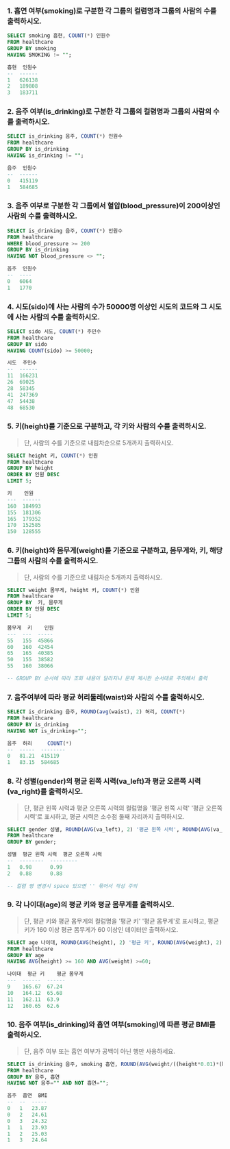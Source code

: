 ###  1. 흡연 여부(smoking)로 구분한 각 그룹의 컬렴명과 그룹의 사람의 수를 출력하시오.

```sql 
SELECT smoking 흡현, COUNT(*) 인원수
FROM healthcare
GROUP BY smoking
HAVING SMOKING != "";

흡현  인원수
--  ------
1   626138
2   189808
3   183711
```

###  2. 음주 여부(is_drinking)로 구분한 각 그룹의 컬렴명과 그룹의 사람의 수를 출력하시오.

```sql 
SELECT is_drinking 음주, COUNT(*) 인원수
FROM healthcare
GROUP BY is_drinking
HAVING is_drinking != "";

음주  인원수
--  ------
0   415119
1   584685
```

### 3. 음주 여부로 구분한 각 그룹에서 혈압(blood_pressure)이 200이상인 사람의 수를 출력하시오.

```sql
SELECT is_drinking 음주, COUNT(*) 인원수
FROM healthcare
WHERE blood_pressure >= 200
GROUP BY is_drinking
HAVING NOT blood_pressure <> "";

음주  인원수
--  ----
0   6064
1   1770
```

### 4. 시도(sido)에 사는 사람의 수가 50000명 이상인 시도의 코드와 그 시도에 사는 사람의 수를 출력하시오.

```sql
SELECT sido 시도, COUNT(*) 주민수
FROM healthcare
GROUP BY sido
HAVING COUNT(sido) >= 50000;

시도  주민수
--  ------
11  166231
26  69025
28  58345
41  247369
47  54438
48  68530
```

### 5. 키(height)를 기준으로 구분하고, 각 키와 사람의 수를 출력하시오.

> 단, 사람의 수를 기준으로 내림차순으로 5개까지 출력하시오.

```sql
SELECT height 키, COUNT(*) 인원
FROM healthcare
GROUP BY height
ORDER BY 인원 DESC
LIMIT 5;

키    인원
---  ------
160  184993
155  181306
165  179352
170  152585
150  128555
```

### 6. 키(height)와 몸무게(weight)를 기준으로 구분하고, 몸무게와, 키, 해당 그룹의 사람의 수를 출력하시오. 

> 단, 사람의 수를 기준으로 내림차순 5개까지 출력하시오.

```sql
SELECT weight 몸무게, height 키, COUNT(*) 인원
FROM healthcare
GROUP BY  키, 몸무게
ORDER BY 인원 DESC
LIMIT 5;

몸무게  키    인원
---  ---  -----
55   155  45866
60   160  42454
65   165  40385
50   155  38582
55   160  38066

-- GROUP BY 순서에 따라 조회 내용이 달라지니 문제 제시한 순서대로 주의해서 출력
```

### 7. 음주여부에 따라 평균 허리둘레(waist)와 사람의 수를 출력하시오.

```sql 
SELECT is_drinking 음주, ROUND(avg(waist), 2) 허리, COUNT(*)
FROM healthcare
GROUP BY is_drinking
HAVING NOT is_drinking="";

음주  허리     COUNT(*)
--  -----  --------
0   81.21  415119
1   83.15  584685
```

### 8. 각 성별(gender)의 평균 왼쪽 시력(va_left)과 평균 오른쪽 시력(va_right)를 출력하시오.

> 단, 평균 왼쪽 시력과 평균 오른쪽 시력의 컬럼명을 '평균 왼쪽 시력' '평균 오른쪽 시력'로 표시하고, 평균 시력은 소수점 둘째 자리까지 출력하시오.

```sql
SELECT gender 성별, ROUND(AVG(va_left), 2) '평균 왼쪽 시력', ROUND(AVG(va_right), 2) '평균 오른쪽 시력'
FROM healthcare
GROUP BY gender; 

성별  평균 왼쪽 시력  평균 오른쪽 시력
--  --------  ---------
1   0.98      0.99
2   0.88      0.88

-- 컬렴 명 변경시 space 있으면 '' 묶어서 작성 주의
```

### 9. 각 나이대(age)의 평균 키와 평균 몸무게를 출력하시오.

> 단, 평균 키와 평균 몸무게의 컬럼명을 '평균 키' '평균 몸무게'로 표시하고, 평균키가 160 이상 평균 몸무게가 60 이상인 데이터만 출력하시오.

```sql
SELECT age 나이대, ROUND(AVG(height), 2) '평균 키', ROUND(AVG(weight), 2) '평균 몸무게'
FROM healthcare
GROUP BY age
HAVING AVG(height) >= 160 AND AVG(weight) >=60;

나이대  평균 키    평균 몸무게
---  ------  ------
9    165.67  67.24
10   164.12  65.68
11   162.11  63.9
12   160.65  62.6
```

### 10. 음주 여부(is_drinking)와 흡연 여부(smoking)에 따른 평균 BMI를 출력하시오.

> 단, 음주 여부 또는 흡연 여부가 공백이 아닌 행만 사용하세요.

```sql
SELECT is_drinking 음주, smoking 흡연, ROUND(AVG(weight/((height*0.01)*(height*0.01))), 2) BMI
FROM healthcare
GROUP BY 음주, 흡연
HAVING NOT 음주="" AND NOT 흡연="";

음주  흡연  BMI
--  --  -----
0   1   23.87
0   2   24.61
0   3   24.32
1   1   23.93
1   2   25.03
1   3   24.64
```